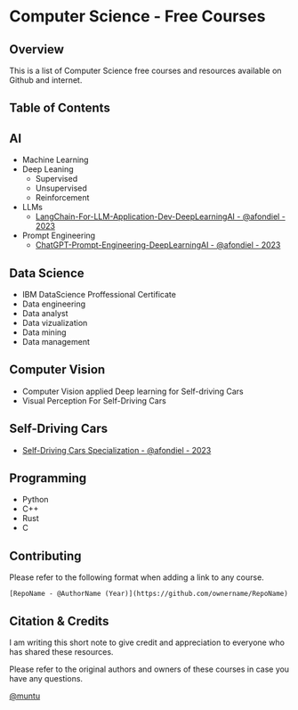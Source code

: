 # Computer Science - Free Courses

## Overview

This is a list of Computer Science free courses and resources available on Github and internet.

**Table of Contents**
--


## AI

- Machine Learning
- Deep Leaning
	- Supervised 
	- Unsupervised
	- Reinforcement 
- LLMs
  - [LangChain-For-LLM-Application-Dev-DeepLearningAI - @afondiel - 2023](https://github.com/afondiel/LangChain-For-LLM-Application-Dev-DeepLearningAI)
- Prompt Engineering
  - [ChatGPT-Prompt-Engineering-DeepLearningAI - @afondiel - 2023 ](https://github.com/afondiel/ChatGPT-Prompt-Engineering-DeepLearningAI)


## Data Science

- IBM DataScience Proffessional Certificate
- Data engineering
- Data analyst
- Data vizualization
- Data mining
- Data management


## Computer Vision

- Computer Vision applied Deep learning for Self-driving Cars
- Visual Perception For Self-Driving Cars

## Self-Driving Cars

- [Self-Driving Cars Specialization - @afondiel - 2023](https://github.com/afondiel/Self-Driving-Cars-Specialization)

## Programming

- Python
- C++
- Rust 
- C
  

## Contributing 

Please refer to the following format when adding a link to any course.

```
[RepoName - @AuthorName (Year)](https://github.com/ownername/RepoName)
```


## Citation & Credits

I am writing this short note to give credit and appreciation to everyone who has shared these resources.

Please refer to the original authors and owners of these courses in case you have any questions.


[@muntu](https://github.com/afondiel)



 
